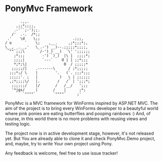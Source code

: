 PonyMvc Framework
=================

~~~~~~~~~~~~~~~~~~~~~~~~~~~~~~~~~~~~~~~~~~~~
       .,,.
     ,;;*;;;;,
    .-'``;-');;.
   /'  .-.  /*;;
 .'    \d    \;;               .;;;,
/ o      `    \;    ,__.     ,;*;;;*;,
\__, _.__,'   \_.-') __)--.;;;;;*;;;;,
 `""`;;;\       /-')_) __)  `\' ';;;;;;
    ;*;;;        -') `)_)  |\ |  ;;;;*;
    ;;;;|        `---`    O | | ;;*;;;
    *;*;\|                 O  / ;;;;;*
   ;;;;;/|    .-------\      / ;*;;;;;
  ;;;*;/ \    |        '.   (`. ;;;*;;;
  ;;;;;'. ;   |          )   \ | ;;;;;;
  ,;*;;;;\/   |.        /   /` | ';;;*;
   ;;;;;;/    |/       /   /__/   ';;;
   '*jgs/     |       /    |      ;*;
        `""""`        `""""`     ;'
~~~~~~~~~~~~~~~~~~~~~~~~~~~~~~~~~~~~~~~~~~~~

PonyMvc is a MVC framework for WinForms inspired by ASP.NET MVC.
The aim of the project is to bring every WinForms developer to a beautyful world
where pink ponies are eating butterflies and pooping rainbows :) And, of course,
in this world there is no more problems with reusing views and testing logic.

The project now is in active development stage, however, it's not released yet.
But You are already able to clone it and check PonyMvc.Demo project, and, maybe,
try to write Your own project using Pony.

Any feedback is welcome, feel free to use issue tracker!